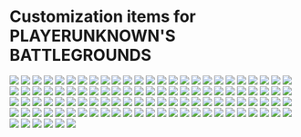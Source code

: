 # Customization items for PLAYERUNKNOWN'S BATTLEGROUNDS

<img src="11010001.png"/>
<img src="11010002.png"/>
<img src="11010003.png"/>
<img src="11010004.png"/>
<img src="11010005.png"/>
<img src="11010006.png"/>
<img src="11010007.png"/>
<img src="11010008.png"/>
<img src="11010009.png"/>
<img src="11010010.png"/>
<img src="11010011.png"/>
<img src="11010012.png"/>
<img src="11010013.png"/>
<img src="11010014.png"/>
<img src="11020001.png"/>
<img src="11020002.png"/>
<img src="11020003.png"/>
<img src="11020004.png"/>
<img src="11020005.png"/>
<img src="11020006.png"/>
<img src="11020007.png"/>
<img src="11020008.png"/>
<img src="11030001.png"/>
<img src="11030002.png"/>
<img src="11030003.png"/>
<img src="11030004.png"/>
<img src="11030005.png"/>
<img src="11030006.png"/>
<img src="11030007.png"/>
<img src="11040001.png"/>
<img src="11040002.png"/>
<img src="11040003.png"/>
<img src="11050001.png"/>
<img src="11050002.png"/>
<img src="11050003.png"/>
<img src="11050004.png"/>
<img src="11050005.png"/>
<img src="11050006.png"/>
<img src="11050007.png"/>
<img src="11050008.png"/>
<img src="11050009.png"/>
<img src="11050010.png"/>
<img src="11050011.png"/>
<img src="11050012.png"/>
<img src="11060001.png"/>
<img src="11060002.png"/>
<img src="11060003.png"/>
<img src="11060004.png"/>
<img src="11060005.png"/>
<img src="11070001.png"/>
<img src="11070002.png"/>
<img src="11080001.png"/>
<img src="11080002.png"/>
<img src="11080003.png"/>
<img src="11080004.png"/>
<img src="11080005.png"/>
<img src="11080006.png"/>
<img src="13000001.png"/>
<img src="13000002.png"/>
<img src="21010001.png"/>
<img src="21010002.png"/>
<img src="21010002_.png"/>
<img src="21010003.png"/>
<img src="21010004.png"/>
<img src="21010005.png"/>
<img src="21010006.png"/>
<img src="21010007.png"/>
<img src="21010008.png"/>
<img src="21010009.png"/>
<img src="21020001.png"/>
<img src="21020002.png"/>
<img src="21020003.png"/>
<img src="21020004.png"/>
<img src="21030001.png"/>
<img src="21030002.png"/>
<img src="21090001.png"/>
<img src="31010001.png"/>
<img src="31010002.png"/>
<img src="31010003.png"/>
<img src="31010004.png"/>
<img src="31010005.png"/>
<img src="31010006.png"/>
<img src="31019901.png"/>
<img src="31020001.png"/>
<img src="31020002.png"/>
<img src="31020003.png"/>
<img src="31020004.png"/>
<img src="31020005.png"/>
<img src="31020006.png"/>
<img src="31020007.png"/>
<img src="31020008.png"/>
<img src="31020009.png"/>
<img src="31020010.png"/>
<img src="31020011.png"/>
<img src="31020012.png"/>
<img src="31020013.png"/>
<img src="31030001.png"/>
<img src="31030002.png"/>
<img src="31030003.png"/>
<img src="31030004.png"/>
<img src="31030005.png"/>
<img src="31030006.png"/>
<img src="31040001.png"/>
<img src="31050001.png"/>
<img src="31050002.png"/>
<img src="31050004.png"/>
